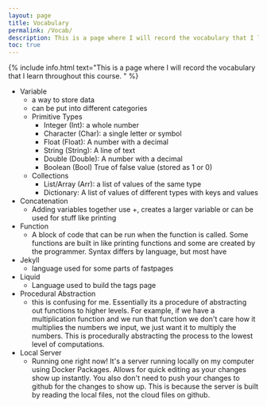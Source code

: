```yaml
---
layout: page
title: Vocabulary
permalink: /Vocab/
description: This is a page where I will record the vocabulary that I learn throughout this course. 
toc: true
---
```

{% include info.html text="This is a page where I will record the vocabulary that I learn throughout this course. " %}

- Variable
	- a way to store data
	- can be put into different categories
	- Primitive Types
		- Integer (Int): a whole number
		- Character (Char): a single letter or symbol
		- Float (Float): A number with a decimal
		- String (String): A line of text
		- Double (Double): A number with a decimal
		- Boolean (Bool) True of false value (stored as 1 or 0)
	- Collections
		- List/Array (Arr): a list of values of the same type
		- Dictionary: A list of values of different types with keys and values
- Concatenation
	- Adding variables together use +, creates a larger variable or can be used for stuff like printing
- Function
	- A block of code that can be run when the function is called. Some functions are built in like printing functions and some are created by the programmer. Syntax differs by language, but most have 
- Jekyll
	- language used for some parts of fastpages
- Liquid 
	- Language used to build the tags page
- Procedural Abstraction
	- this is confusing for me. Essentially its a procedure of abstracting out functions to higher levels. For example, if we have a multiplication function and we run that function we don't care how it multiplies the numbers we input, we just want it to multiply the numbers. This is procedurally abstracting the process to the lowest level of computations. 
- Local Server
	- Running one right now! It's a server running locally on my computer using Docker Packages. Allows for quick editing as your changes show up instantly. You also don't need to push your changes to github for the changes to show up. This is because the server is built by reading the local files, not the cloud files on github. 